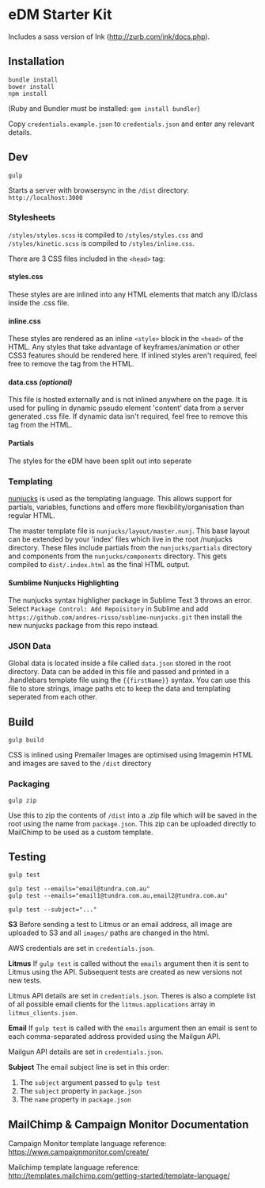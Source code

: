 
# eDM Starter Kit

Includes a sass version of Ink (http://zurb.com/ink/docs.php).


## Installation

```
bundle install
bower install
npm install
```

(Ruby and Bundler must be installed: `gem install bundler`)

Copy `credentials.example.json` to `credentials.json` and enter any relevant details.

## Dev

```
gulp
```

Starts a server with browsersync in the `/dist` directory: `http://localhost:3000` 

### Stylesheets

`/styles/styles.scss` is compiled to `/styles/styles.css` and `/styles/kinetic.scss` is compiled to `/styles/inline.css`.

There are 3 CSS files included in the `<head>` tag:

#### styles.css
These styles are are inlined into any HTML elements that match any ID/class inside the .css file.

#### inline.css
These styles are rendered as an inline `<style>` block in the `<head>` of the HTML. Any styles that take advantage of keyframes/animation or other CSS3 features should be rendered here. If inlined styles aren't required, feel free to remove the tag from the HTML.

#### data.css *(optional)*
This file is hosted externally and is not inlined anywhere on the page. It is used for pulling in dynamic pseudo element 'content' data from a server generated .css file. If dynamic data isn't required, feel free to remove this tag from the HTML.

#### Partials

The styles for the eDM have been split out into seperate 

### Templating

[nunjucks](https://mozilla.github.io/nunjucks/) is used as the templating language. This allows support for partials, variables, functions and offers more flexibility/organisation than regular HTML.

The master template file is `nunjucks/layout/master.nunj`. This base layout can be extended by your 'index' files which live in the root /nunjucks directory. These files include partials from the `nunjucks/partials` directory and components from the `nunjucks/components` directory. This gets compiled to `dist/.index.html` as the final HTML output.

#### Sumblime Nunjucks Highlighting

The nunjucks syntax highligher package in Sublime Text 3 throws an error. Select `Package Control: Add Repoisitory` in Sublime and add ` https://github.com/andres-risso/sublime-nunjucks.git` then install the new nunjucks package from this repo instead. 

### JSON Data

Global data is located inside a file called `data.json` stored in the root directory. Data can be added in this file and passed and printed in a .handlebars template file using the `{{firstName}}` syntax. You can use this file to store strings, image paths etc to keep the data and templating seperated from each other.

## Build

```
gulp build
```

CSS is inlined using Premailer
Images are optimised using Imagemin
HTML and images are saved to the `/dist` directory

### Packaging

```
gulp zip
```

Use this to zip the contents of `/dist` into a .zip file which will be saved in the root using the name from `package.json`. This zip can be uploaded directly to MailChimp to be used as a custom template.

## Testing

```
gulp test

gulp test --emails="email@tundra.com.au"
gulp test --emails="email1@tundra.com.au,email2@tundra.com.au"

gulp test --subject="..."
```

**S3**
Before sending a test to Litmus or an email address, all image are uploaded to S3 and all `images/` paths are changed in the html.

AWS credentials are set in `credentials.json`.

**Litmus**
If `gulp test` is called without the `emails` argument then it is sent to Litmus using the API. Subsequent tests are created as new versions not new tests.

Litmus API details are set in `credentials.json`.
Theres is also a complete list of all possible email clients for the `litmus.applications` array in `litmus_clients.json`.

**Email**
If `gulp test` is called with the `emails` argument then an email is sent to each comma-separated address provided using the Mailgun API.

Mailgun API details are set in `credentials.json`.

**Subject**
The email subject line is set in this order:

1. The `subject` argument passed to `gulp test`
2. The `subject` property in `package.json`
3. The `name` property in `package.json`

## MailChimp & Campaign Monitor Documentation

Campaign Monitor template language reference: https://www.campaignmonitor.com/create/

Mailchimp template language reference: http://templates.mailchimp.com/getting-started/template-language/
